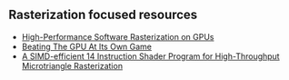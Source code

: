 ## Rasterization focused resources

- [High-Performance Software Rasterization on GPUs](https://research.nvidia.com/publication/high-performance-software-rasterization-gpus)
- [Beating The GPU At Its Own Game](http://www.joshbarczak.com/blog/?p=1012)
- [A SIMD-efficient 14 Instruction Shader Program for High-Throughput Microtriangle Rasterization](http://attila.ac.upc.edu/wiki/images/9/95/CGI10_microtriangles_presentation.pdf)